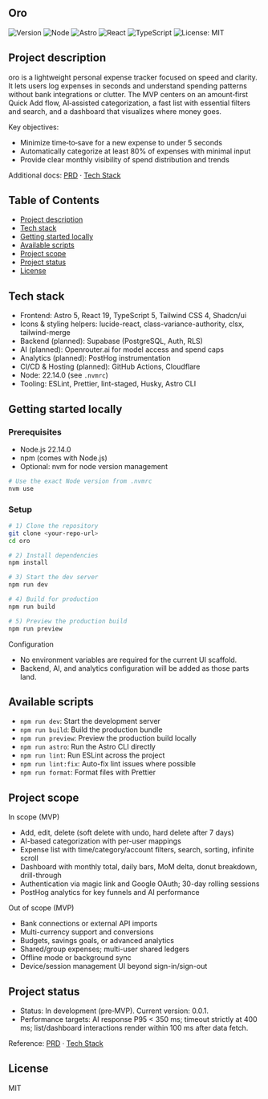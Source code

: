## Oro

![Version](https://img.shields.io/badge/version-0.0.1-blue) ![Node](https://img.shields.io/badge/node-22.14.0-339933?logo=node.js&logoColor=white) ![Astro](https://img.shields.io/badge/Astro-5-ff5d01?logo=astro&logoColor=white) ![React](https://img.shields.io/badge/React-19-61DAFB?logo=react&logoColor=061a2b) ![TypeScript](https://img.shields.io/badge/TypeScript-5-3178C6?logo=typescript&logoColor=white) ![License: MIT](https://img.shields.io/badge/License-MIT-yellow.svg)

## Project description

oro is a lightweight personal expense tracker focused on speed and clarity. It lets users log expenses in seconds and understand spending patterns without bank integrations or clutter. The MVP centers on an amount‑first Quick Add flow, AI‑assisted categorization, a fast list with essential filters and search, and a dashboard that visualizes where money goes.

Key objectives:

- Minimize time‑to‑save for a new expense to under 5 seconds
- Automatically categorize at least 80% of expenses with minimal input
- Provide clear monthly visibility of spend distribution and trends

Additional docs: [PRD](./.ai/prd.md) · [Tech Stack](./.ai/tech-stack.md)

## Table of Contents

- [Project description](#project-description)
- [Tech stack](#tech-stack)
- [Getting started locally](#getting-started-locally)
- [Available scripts](#available-scripts)
- [Project scope](#project-scope)
- [Project status](#project-status)
- [License](#license)

## Tech stack

- Frontend: Astro 5, React 19, TypeScript 5, Tailwind CSS 4, Shadcn/ui
- Icons & styling helpers: lucide-react, class-variance-authority, clsx, tailwind-merge
- Backend (planned): Supabase (PostgreSQL, Auth, RLS)
- AI (planned): Openrouter.ai for model access and spend caps
- Analytics (planned): PostHog instrumentation
- CI/CD & Hosting (planned): GitHub Actions, Cloudflare
- Node: 22.14.0 (see `.nvmrc`)
- Tooling: ESLint, Prettier, lint-staged, Husky, Astro CLI

## Getting started locally

### Prerequisites

- Node.js 22.14.0
- npm (comes with Node.js)
- Optional: nvm for node version management

```bash
# Use the exact Node version from .nvmrc
nvm use
```

### Setup

```bash
# 1) Clone the repository
git clone <your-repo-url>
cd oro

# 2) Install dependencies
npm install

# 3) Start the dev server
npm run dev

# 4) Build for production
npm run build

# 5) Preview the production build
npm run preview
```

Configuration

- No environment variables are required for the current UI scaffold.
- Backend, AI, and analytics configuration will be added as those parts land.

## Available scripts

- `npm run dev`: Start the development server
- `npm run build`: Build the production bundle
- `npm run preview`: Preview the production build locally
- `npm run astro`: Run the Astro CLI directly
- `npm run lint`: Run ESLint across the project
- `npm run lint:fix`: Auto-fix lint issues where possible
- `npm run format`: Format files with Prettier

## Project scope

In scope (MVP)

- Add, edit, delete (soft delete with undo, hard delete after 7 days)
- AI-based categorization with per-user mappings
- Expense list with time/category/account filters, search, sorting, infinite scroll
- Dashboard with monthly total, daily bars, MoM delta, donut breakdown, drill-through
- Authentication via magic link and Google OAuth; 30-day rolling sessions
- PostHog analytics for key funnels and AI performance

Out of scope (MVP)

- Bank connections or external API imports
- Multi-currency support and conversions
- Budgets, savings goals, or advanced analytics
- Shared/group expenses; multi-user shared ledgers
- Offline mode or background sync
- Device/session management UI beyond sign-in/sign-out

## Project status

- Status: In development (pre‑MVP). Current version: 0.0.1.
- Performance targets: AI response P95 < 350 ms; timeout strictly at 400 ms; list/dashboard interactions render within 100 ms after data fetch.

Reference: [PRD](./.ai/prd.md) · [Tech Stack](./.ai/tech-stack.md)

## License

MIT
